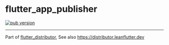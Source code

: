 # flutter_app_publisher

[![pub version][pub-image]][pub-url]

[pub-image]: https://img.shields.io/pub/v/flutter_app_publisher.svg
[pub-url]: https://pub.dev/packages/flutter_app_publisher

---

Part of [flutter_distributor](https://github.com/leanflutter/flutter_distributor), See also https://distributor.leanflutter.dev